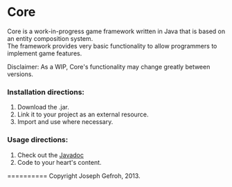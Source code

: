 # Core

Core is a work-in-progress game framework written in Java that is based on an entity composition system.  
The framework provides very basic functionality to allow programmers to implement game features.


Disclaimer: As a WIP, Core's functionality may change greatly between versions.


### Installation directions:
1. Download the .jar.
2. Link it to your project as an external resource.
3. Import and use where necessary.

### Usage directions:
1. Check out the [Javadoc](http://jgefroh.github.io/Core/doc/index.html)
2. Code to your heart's content.


==========
Copyright Joseph Gefroh, 2013.